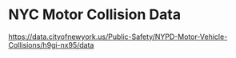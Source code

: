 # NYC Motor Collision Data
https://data.cityofnewyork.us/Public-Safety/NYPD-Motor-Vehicle-Collisions/h9gi-nx95/data
